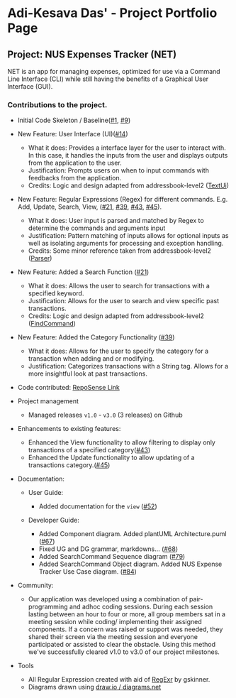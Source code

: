 # Adi-Kesava Das' - Project Portfolio Page

## Project: NUS Expenses Tracker (NET)
NET is an app for managing expenses, optimized for use via a Command Line Interface (CLI) while still having the benefits of a Graphical User Interface (GUI).

### Contributions to the project.

* Initial Code Skeleton / Baseline([#1](https://github.com/AY2021S1-TIC4001-4/tp/pull/1), [#9](https://github.com/AY2021S1-TIC4001-4/tp/pull/9))

* New Feature: User Interface (UI)([#14](https://github.com/AY2021S1-TIC4001-4/tp/pull/14))
  * What it does: Provides a interface layer for the user to interact with. In this case, it handles the inputs from the user and displays outputs from the application to the user.
  * Justification: Prompts users on when to input commands with feedbacks from the application.
  * Credits: Logic and design adapted from addressbook-level2 ([TextUi](https://github.com/se-edu/addressbook-level2/blob/master/src/seedu/addressbook/ui/TextUi.java))
  
* New Feature: Regular Expressions (Regex) for different commands. E.g. Add, Update, Search, View, 
([#21](https://github.com/AY2021S1-TIC4001-4/tp/pull/21), [#39](https://github.com/AY2021S1-TIC4001-4/tp/pull/39), 
[#43](https://github.com/AY2021S1-TIC4001-4/tp/pull/43), [#45](https://github.com/AY2021S1-TIC4001-4/tp/pull/45)).
  * What it does: User input is parsed and matched by Regex to determine the commands and arguments input
  * Justification: Pattern matching of inputs allows for optional inputs as well as isolating arguments for processing and exception handling.
  * Credits: Some minor reference taken from addressbook-level2 ([Parser](https://github.com/se-edu/addressbook-level2/blob/master/src/seedu/addressbook/parser/Parser.java]))
     
* New Feature: Added a Search Function ([#21](https://github.com/AY2021S1-TIC4001-4/tp/pull/21))
  * What it does: Allows the user to search for transactions with a specified keyword.
  * Justification: Allows for the user to search and view specific past transactions.
  * Credits: Logic and design adapted from addressbook-level2 ([FindCommand](https://github.com/se-edu/addressbook-level2/blob/master/src/seedu/addressbook/commands/FindCommand.java))
  
* New Feature: Added the Category Functionality ([#39](https://github.com/AY2021S1-TIC4001-4/tp/pull/39))
  * What it does: Allows for the user to specify the category for a transaction when adding and or modifying.
  * Justification: Categorizes transactions with a String tag. Allows for a more insightful look at past transactions.  

* Code contributed: [RepoSense Link](https://nus-tic4001-ay2021s1.github.io/tp-dashboard/#breakdown=true&search=adi-kd0021&sort=groupTitle&sortWithin=title&since=2020-08-14&timeframe=commit&mergegroup=&groupSelect=groupByRepos&checkedFileTypes=docs~functional-code~test-code~other&tabOpen=true&tabType=authorship&tabAuthor=adi-kd0021&tabRepo=AY2021S1-TIC4001-4%2Ftp%5Bmaster%5D&authorshipIsMergeGroup=false&authorshipFileTypes=docs~functional-code~test-code~other)
 
* Project management
  * Managed releases ```v1.0``` - ```v3.0``` (3 releases) on Github
 
* Enhancements to existing features:
  * Enhanced the View functionality to allow filtering to display only transactions of a specified category([#43](https://github.com/AY2021S1-TIC4001-4/tp/pull/43))
  * Enhanced the Update functionality to allow updating of a transactions category.([#45](https://github.com/AY2021S1-TIC4001-4/tp/pull/45))

* Documentation:
  * User Guide:
    * Added documentation for the ```view``` ([#52](https://github.com/AY2021S1-TIC4001-4/tp/pull/52))
    
  * Developer Guide:
    * Added Component diagram. Added plantUML Architecture.puml ([#67](https://github.com/AY2021S1-TIC4001-4/tp/pull/67))
    * Fixed UG and DG grammar, markdowns... ([#68](https://github.com/AY2021S1-TIC4001-4/tp/pull/68))
    * Added SearchCommand Sequence diagram ([#79](https://github.com/AY2021S1-TIC4001-4/tp/pull/79))
    * Added SearchCommand Object diagram. Added NUS Expense Tracker Use Case diagram. ([#84](https://github.com/AY2021S1-TIC4001-4/tp/pull/84)) 
    
* Community:
  * Our application was developed using a combination of pair-programming and adhoc coding sessions. During each session lasting between an hour to four or more, all group members sat in a meeting session while coding/ implementing their assigned components. If a concern was raised or support was needed, they shared their screen via the meeting session and everyone participated or assisted to clear the obstacle. Using this method we've successfully cleared v1.0 to v3.0 of our project milestones. 

* Tools
  * All Regular Expression created with aid of [RegExr](https://regexr.com/) by gskinner.
  * Diagrams drawn using [draw.io / diagrams.net](https://app.diagrams.net/ "Diagram with anyone, anywhere")
